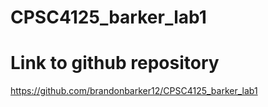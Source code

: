 # CPSC4125_barker_lab1

# Link to github repository
https://github.com/brandonbarker12/CPSC4125_barker_lab1